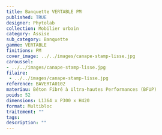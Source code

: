 ```yaml
---
title: Banquette VERTABLE PM 
published: TRUE
designer: Phytolab
collection: Mobilier urbain
category: Assise
sub_category: Banquette
gamme: VERTABLE
finitions: PM
cover_image: ../../images/canape-stamp-lisse.jpg
caroussel: 
- ../../images/canape-stamp-lisse.jpg
filaire: 
 - ../../images/canape-stamp-lisse.jpg
reference: BAVERTA0102
materiau: Béton Fibré à Ultra-hautes Performances (BFUP)
poids: 52
dimensions: L1364 x P300 x H420 
format: Multibloc
traitement: ""
tags: 
description: ""
---
```

